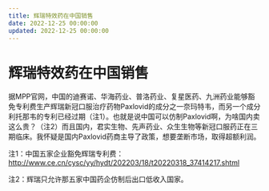 ```yaml
---
title: 辉瑞特效药在中国销售
date: 2022-12-25 00:00:00
updated: 2022-12-25 00:00:00
---
```


# 辉瑞特效药在中国销售

据MPP官网，中国的迪赛诺、华海药业、普洛药业、复星医药、九洲药业能够豁免专利费生产辉瑞新冠口服治疗药物Paxlovid的成分之一奈玛特韦，而另一个成分利托那韦的专利已经过期（注1）。也就是说中国可以仿制Paxlovid啊，为啥国内卖这么贵？（注2）而且国内，君实生物、先声药业、众生生物等新冠口服药正在三期临床。我怀疑是国内Paxlovid药商主导了政策，想要垄断市场，取得超额利润。

注1：中国五家企业豁免辉瑞专利费：http://www.ce.cn/cysc/yy/hydt/202203/18/t20220318_37414217.shtml

注2：辉瑞只允许那五家中国药企仿制后出口低收入国家。
